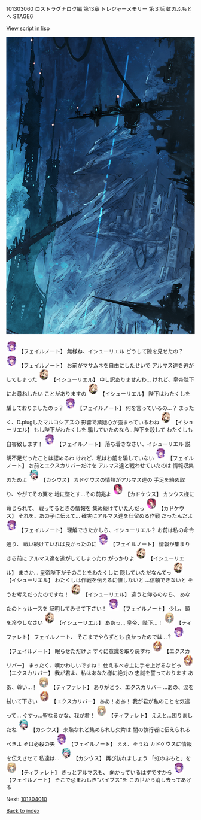 101303060 ロストラグナロク編 第13章 トレジャーメモリー 第３話 虹のふもとへ STAGE6

[View script in lisp](../scripts/101303060.txt)

![underground_world_1.png](../images/backgrounds/underground_world_1.png)

<img src="../images/units/3401911.png" alt="3401911.png" height="34"/>
【フェイルノート】
無様ね、イシューリエル
どうして隙を見せたの？

<img src="../images/units/3401911.png" alt="3401911.png" height="34"/>
【フェイルノート】
お前がマサムネを自由にしたせいで
アルマス達を逃がしてしまった

<img src="../images/units/3301411.png" alt="3301411.png" height="34"/>
【イシューリエル】
申し訳ありませんわ…
けれど、皇帝陛下にお尋ねしたい
ことがありますの

<img src="../images/units/3301411.png" alt="3301411.png" height="34"/>
【イシューリエル】
陛下はわたくしを
騙しておりましたのっ？

<img src="../images/units/3401911.png" alt="3401911.png" height="34"/>
【フェイルノート】
何を言っているの…？
まったく、D.plugしたマルコシアスの
影響で猜疑心が強まっているわね

<img src="../images/units/3301411.png" alt="3301411.png" height="34"/>
【イシューリエル】
もし陛下がわたくしを
騙していたのなら…陛下を殺して
わたくしも自害致します！

<img src="../images/units/3401911.png" alt="3401911.png" height="34"/>
【フェイルノート】
落ち着きなさい、イシューリエル
説明不足だったことは認めるわ
けれど、私はお前を騙していない

<img src="../images/units/3401911.png" alt="3401911.png" height="34"/>
【フェイルノート】
お前とエクスカリバーだけを
アルマス達と戦わせていたのは
情報収集のためよ

<img src="../images/units/3303111.png" alt="3303111.png" height="34"/>
【カシウス】
カドケウスの情熱がアルマス達の
手足を絡め取り、やがてその翼を
地に墜とす…その前兆よ

<img src="../images/units/3600411.png" alt="3600411.png" height="34"/>
【カドケウス】
カシウス様に命じられて、
戦ってるときの情報を
集め続けていたんだっ

<img src="../images/units/3600411.png" alt="3600411.png" height="34"/>
【カドケウス】
それを、あの子に伝えて…
確実にアルマス達を仕留める作戦
だったんだよ

<img src="../images/units/3401911.png" alt="3401911.png" height="34"/>
【フェイルノート】
理解できたかしら、イシューリエル？
お前は私の命令通り、
戦い続けていれば良かったのに

<img src="../images/units/3401911.png" alt="3401911.png" height="34"/>
【フェイルノート】
情報が集まりきる前に
アルマス達を逃がしてしまったわ
がっかりよ

<img src="../images/units/3301411.png" alt="3301411.png" height="34"/>
【イシューリエル】
まさか…
皇帝陛下がそのことをわたくしに
隠していただなんてっ

<img src="../images/units/3301411.png" alt="3301411.png" height="34"/>
【イシューリエル】
わたくしは作戦を伝えるに値しないと
…信頼できないと
そうお考えだったのですね！

<img src="../images/units/3301411.png" alt="3301411.png" height="34"/>
【イシューリエル】
違うと仰るのなら、
あなたのトゥルースを
証明してみせて下さい！

<img src="../images/units/3401911.png" alt="3401911.png" height="34"/>
【フェイルノート】
少し、頭を冷やしなさい

<img src="../images/units/3301411.png" alt="3301411.png" height="34"/>
【イシューリエル】
ああっ…
皇帝、陛下…！

<img src="../images/units/3503211.png" alt="3503211.png" height="34"/>
【ティファレト】
フェイルノート、
そこまでやらずとも
良かったのでは…？

<img src="../images/units/3401911.png" alt="3401911.png" height="34"/>
【フェイルノート】
眠らせただけよ
すぐに意識を取り戻すわ

<img src="../images/units/3101111.png" alt="3101111.png" height="34"/>
【エクスカリバー】
まったく、嘆かわしいですね！
仕えるべき主に手を上げるなどっ

<img src="../images/units/3101111.png" alt="3101111.png" height="34"/>
【エクスカリバー】
我が君よ、私はあなた様に絶対の
忠誠を誓っております
ああ、尊い…！

<img src="../images/units/3503211.png" alt="3503211.png" height="34"/>
【ティファレト】
ありがとう、エクスカリバー
…あの、涙を拭いて下さい

<img src="../images/units/3101111.png" alt="3101111.png" height="34"/>
【エクスカリバー】
ああ！ああ！
我が君が私のことを気遣って…
ぐすっ…聖なるかな、我が君！

<img src="../images/units/3503211.png" alt="3503211.png" height="34"/>
【ティファレト】
ええと…困りましたね

<img src="../images/units/3303111.png" alt="3303111.png" height="34"/>
【カシウス】
未熟なれど集められし欠片は
闇の執行者に伝えられるべきよ
そは必殺の矢

<img src="../images/units/3401911.png" alt="3401911.png" height="34"/>
【フェイルノート】
ええ、そうね
カドケウスに情報を伝えさせて
私達は…

<img src="../images/units/3303111.png" alt="3303111.png" height="34"/>
【カシウス】
再び訪れましょう
「虹のふもと」を

<img src="../images/units/3503211.png" alt="3503211.png" height="34"/>
【ティファレト】
きっとアルマスも、
向かっているはずですから

<img src="../images/units/3401911.png" alt="3401911.png" height="34"/>
【フェイルノート】
そこで忌まわしき“バイブス”を
この世から消し去ってあげる

Next: [101304010](101304010.md)

[Back to index](index.md)
